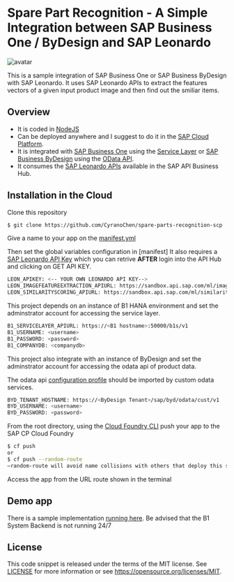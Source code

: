 # Spare Part Recognition - A Simple Integration between SAP Business One / ByDesign and SAP Leonardo

![avatar](https://jam4.sapjam.com/profile/vQ2WGFrz1l1cmyPIZX6G8c/documents/exUx6J98mB0A3RqbVkE0W1/thumbnail?max_x=1200&max_y=1200)

This is a sample integration of SAP Business One or SAP Business ByDesign with SAP Leonardo. It uses SAP Leonardo APIs to extract the features vectors of a given input product image and then find out the smiliar items.

## Overview

- It is coded in [NodeJS](https://nodejs.org/en/)
- Can be deployed anywhere and I suggest to do it in the  [SAP Cloud Platform](https://cloudplatform.sap.com).  
- It is integrated with [SAP Business One](https://www.sap.com/uk/products/business-one.html) using the [Service Layer](https://www.youtube.com/watch?v=zaF_i7x9-s0&list=PLMdHXbewhZ2QsgYSICRQuoL8lkoEHjNzS&index=22) or [SAP Business ByDesign](https://www.sap.com/products/business-bydesign.html) using the [OData API](https://blogs.sap.com/2015/03/10/odata-for-sap-business-bydesign-analytics/).
- It consumes the [SAP Leonardo APIs](https://api.sap.com/package/SAPLeonardoMLFunctionalServices?section=Artifacts) available in the SAP API Business Hub.

## Installation in the Cloud

Clone this repository

```sh
$ git clone https://github.com/CyranoChen/spare-parts-recognition-scp
```

Give a name to your app on the [manifest.yml](manifest.yml)

Then set the global variables configuration in [manifest]
It also requires a [SAP Leonardo API Key](https://api.sap.com/api/sap_service_ticketing_classification_api/overview) which you can retrive **AFTER** login into the API Hub and clicking on GET API KEY.

```sh
LEON_APIKEY: <-- YOUR OWN LEONARDO API KEY-->
LEON_IMAGEFEATUREEXTRACTION_APIURL: https://sandbox.api.sap.com/ml/imagefeatureextraction/feature-extraction
LEON_SIMILARITYSCORING_APIURL: https://sandbox.api.sap.com/ml/similarityscoring/similarity-scoring
```

This project depends on an instance of B1 HANA environment and set the adminstrator account for accessing the service layer.

```sh
B1_SERVICELAYER_APIURL: https://<B1 hostname>:50000/b1s/v1 
B1_USERNAME: <username> 
B1_PASSWORD: <password>
B1_COMPANYDB: <companydb>
```

This project also integrate with an instance of ByDesign and set the adminstrator account for accessing the odata api of product data.

The odata api [configuration profile](vmumaterial.xml) should be imported by custom odata services.

```sh
BYD_TENANT_HOSTNAME: https://<ByDesign Tenant>/sap/byd/odata/cust/v1 
BYD_USERNAME: <username> 
BYD_PASSWORD: <password>
```

From the root directory, using the [Cloud Foundry CLI](https://docs.cloudfoundry.org/cf-cli/install-go-cli.html) push your app to the SAP CP Cloud Foundry

```sh
$ cf push
or
$ cf push --random-route
–random-route will avoid name collisions with others that deploy this same app on SCP. You can also choose your own app name by changing the manifest.yml file.
```

Access the app from the URL route shown in the terminal

## Demo app

There is a sample implementation [running here](https://spare-parts-recognition.cfapps.eu10.hana.ondemand.com/). Be advised that the B1 System Backend is not running 24/7

## License

This code snippet is released under the terms of the MIT license. See [LICENSE](LICENSE) for more information or see https://opensource.org/licenses/MIT.